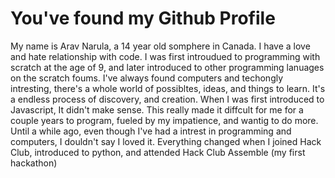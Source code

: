 # You've found my Github Profile
My name is Arav Narula, a 14 year old somphere in Canada. I have a love and hate relationship with code. I was first introudued to programming with scratch at the age of 9, and later introduced to other programming lanuages on the scratch foums. I've always found computers and techongly intresting, there's a whole world of possibltes, ideas, and things to learn. It's a endless process of discovery, and creation. When I was first introduced to Javascript, It didn't make sense. This really made it diffcult for me for a couple years to program, fueled by my impatience, and wantig to do more. Until a while ago, even though I've had a intrest in programming and computers, I douldn't say I loved it. Everything changed when I joined Hack Club, introduced to python, and attended Hack Club Assemble (my first hackathon)

